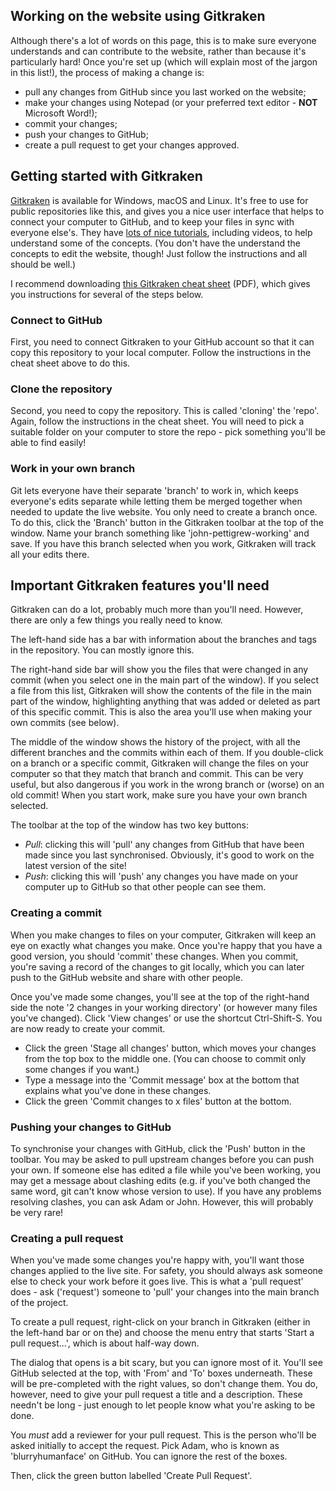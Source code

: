 ## Working on the website using Gitkraken

Although there's a lot of words on this page, this is to make sure everyone understands and can contribute to the website, rather than because it's particularly hard! Once you're set up (which will explain most of the jargon in this list!), the process of making a change is:

- pull any changes from GitHub since you last worked on the website;
- make your changes using Notepad (or your preferred text editor - **NOT** Microsoft Word!);
- commit your changes;
- push your changes to GitHub;
- create a pull request to get your changes approved.


## Getting started with Gitkraken

[Gitkraken](https://www.gitkraken.com/) is available for Windows, macOS and Linux. It's free to use for public repositories like this, and gives you a nice user interface that helps to connect your computer to GitHub, and to keep your files in sync with everyone else's. They have [lots of nice tutorials](https://www.gitkraken.com/learn/git/tutorials), including videos, to help understand some of the concepts. (You don't have the understand the concepts to edit the website, though! Just follow the instructions and all should be well.)

I recommend downloading [this Gitkraken cheat sheet](https://www.gitkraken.com/downloads/gitkraken-for-github-cheat-sheet-v3.pdf) (PDF), which gives you instructions for several of the steps below.

### Connect to GitHub

First, you need to connect Gitkraken to your GitHub account so that it can copy this repository to your local computer. Follow the instructions in the cheat sheet above to do this.

### Clone the repository

Second, you need to copy the repository. This is called 'cloning' the 'repo'. Again, follow the instructions in the cheat sheet. You will need to pick a suitable folder on your computer to store the repo - pick something you'll be able to find easily!

### Work in your own branch

Git lets everyone have their separate 'branch' to work in, which keeps everyone's edits separate while letting them be merged together when needed to update the live website. You only need to create a branch once. To do this, click the 'Branch' button in the Gitkraken toolbar at the top of the window. Name your branch something like 'john-pettigrew-working' and save. If you have this branch selected when you work, Gitkraken will track all your edits there.

## Important Gitkraken features you'll need

Gitkraken can do a lot, probably much more than you'll need. However, there are only a few things you really need to know.

The left-hand side has a bar with information about the branches and tags in the repository. You can mostly ignore this.

The right-hand side bar will show you the files that were changed in any commit (when you select one in the main part of the window). If you select a file from this list, Gitkraken will show the contents of the file in the main part of the window, highlighting anything that was added or deleted as part of this specific commit. This is also the area you'll use when making your own commits (see below).

The middle of the window shows the history of the project, with all the different branches and the commits within each of them. If you double-click on a branch or a specific commit, Gitkraken will change the files on your computer so that they match that branch and commit. This can be very useful, but also dangerous if you work in the wrong branch or (worse) on an old commit! When you start work, make sure you have your own branch selected.

The toolbar at the top of the window has two key buttons:

- *Pull*: clicking this will 'pull' any changes from GitHub that have been made since you last synchronised. Obviously, it's good to work on the latest version of the site!
- *Push*: clicking this will 'push' any changes you have made on your computer up to GitHub so that other people can see them.

### Creating a commit

When you make changes to files on your computer, Gitkraken will keep an eye on exactly what changes you make. Once you're happy that you have a good version, you should 'commit' these changes. When you commit, you're saving a record of the changes to git locally, which you can later push to the GitHub website and share with other people.

Once you've made some changes, you'll see at the top of the right-hand side the note '2 changes in your working directory' (or however many files you've changed). Click 'View changes' or use the shortcut Ctrl-Shift-S. You are now ready to create your commit.

- Click the green 'Stage all changes' button, which moves your changes from the top box to the middle one. (You can choose to commit only some changes if you want.)
- Type a message into the 'Commit message' box at the bottom that explains what you've done in these changes.
- Click the green 'Commit changes to x files' button at the bottom.

### Pushing your changes to GitHub

To synchronise your changes with GitHub, click the 'Push' button in the toolbar. You may be asked to pull upstream changes before you can push your own. If someone else has edited a file while you've been working, you may get a message about clashing edits (e.g. if you've both changed the same word, git can't know whose version to use). If you have any problems resolving clashes, you can ask Adam or John. However, this will probably be very rare!

### Creating a pull request

When you've made some changes you're happy with, you'll want those changes applied to the live site. For safety, you should always ask someone else to check your work before it goes live. This is what a 'pull request' does - ask ('request') someone to 'pull' your changes into the main branch of the project.

To create a pull request, right-click on your branch in Gitkraken (either in the left-hand bar or on the) and choose the menu entry that starts 'Start a pull request...', which is about half-way down.

The dialog that opens is a bit scary, but you can ignore most of it. You'll see GitHub selected at the top, with 'From' and 'To' boxes underneath. These will be pre-completed with the right values, so don't change them. You do, however, need to give your pull request a title and a description. These needn't be long - just enough to let people know what you're asking to be done.

You *must* add a reviewer for your pull request. This is the person who'll be asked initially to accept the request. Pick Adam, who is known as 'blurryhumanface' on GitHub. You can ignore the rest of the boxes.

Then, click the green button labelled 'Create Pull Request'.
